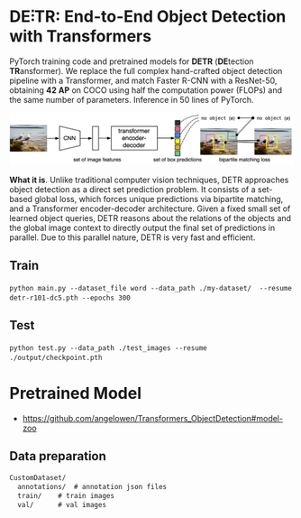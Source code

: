 **DE⫶TR**: End-to-End Object Detection with Transformers
========


PyTorch training code and pretrained models for **DETR** (**DE**tection **TR**ansformer).
We replace the full complex hand-crafted object detection pipeline with a Transformer, and match Faster R-CNN with a ResNet-50, obtaining **42 AP** on COCO using half the computation power (FLOPs) and the same number of parameters. Inference in 50 lines of PyTorch.

![DETR](.github/DETR.png)

**What it is**. Unlike traditional computer vision techniques, DETR approaches object detection as a direct set prediction problem. It consists of a set-based global loss, which forces unique predictions via bipartite matching, and a Transformer encoder-decoder architecture. 
Given a fixed small set of learned object queries, DETR reasons about the relations of the objects and the global image context to directly output the final set of predictions in parallel. Due to this parallel nature, DETR is very fast and efficient.


## Train
`python main.py --dataset_file word --data_path ./my-dataset/  --resume detr-r101-dc5.pth --epochs 300 `

## Test
`python test.py --data_path ./test_images --resume ./output/checkpoint.pth`


# Pretrained Model 
* https://github.com/angelowen/Transformers_ObjectDetection#model-zoo

## Data preparation

```
CustomDataset/
  annotations/  # annotation json files
  train/    # train images
  val/      # val images
```

